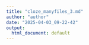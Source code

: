 ```yaml
---
title: "cloze_manyfiles_3.md"
author: "author"
date: "2025-04-03_09-22-42"
output:
  html_document: default
---
```

